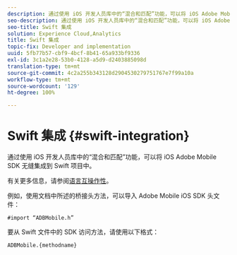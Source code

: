 ```yaml
---
description: 通过使用 iOS 开发人员库中的“混合和匹配”功能，可以将 iOS Adobe Mobile SDK 无缝集成到 Swift 项目中。
seo-description: 通过使用 iOS 开发人员库中的“混合和匹配”功能，可以将 iOS Adobe Mobile SDK 无缝集成到 Swift 项目中。
seo-title: Swift 集成
solution: Experience Cloud,Analytics
title: Swift 集成
topic-fix: Developer and implementation
uuid: 5fb77b57-cbf9-4bcf-8b41-65a933bf9336
exl-id: 3c1a2e28-53b0-4128-a5d9-d2403885098d
translation-type: tm+mt
source-git-commit: 4c2a255b343128d2904530279751767e7f99a10a
workflow-type: tm+mt
source-wordcount: '129'
ht-degree: 100%

---
```


# Swift 集成 {#swift-integration}

通过使用 iOS 开发人员库中的“混合和匹配”功能，可以将 iOS Adobe Mobile SDK 无缝集成到 Swift 项目中。

有关更多信息，请参阅[语言互操作性](https://developer.apple.com/documentation/swift#2984801.html)。

例如，使用文档中所述的桥接头方法，可以导入 Adobe Mobile iOS SDK 头文件：

```
#import “ADBMobile.h”
```

要从 Swift 文件中的 SDK 访问方法，请使用以下格式：

```
ADBMobile.{methodname}
```
